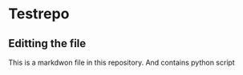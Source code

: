 # Testrepo
## Editting the file
This is a markdwon file in this repository.
And contains python script
